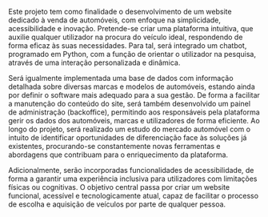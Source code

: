 Este projeto tem como finalidade o desenvolvimento de um website dedicado à venda de automóveis, com enfoque na simplicidade, acessibilidade e inovação. Pretende-se criar uma plataforma intuitiva, que auxilie qualquer utilizador na procura do veículo ideal, respondendo de forma eficaz às suas necessidades. Para tal, será integrado um chatbot, programado em Python, com a função de orientar o utilizador na pesquisa, através de uma interação personalizada e dinâmica.

Será igualmente implementada uma base de dados com informação detalhada sobre diversas marcas e modelos de automóveis, estando ainda por definir o software mais adequado para a sua gestão. De forma a facilitar a manutenção do conteúdo do site, será também desenvolvido um painel de administração (backoffice), permitindo aos responsáveis pela plataforma gerir os dados dos automóveis, marcas e utilizadores de forma eficiente. Ao longo do projeto, será realizado um estudo do mercado automóvel com o intuito de identificar oportunidades de diferenciação face às soluções já existentes, procurando-se constantemente novas ferramentas e abordagens que contribuam para o enriquecimento da plataforma.

Adicionalmente, serão incorporadas funcionalidades de acessibilidade, de forma a garantir uma experiência inclusiva para utilizadores com limitações físicas ou cognitivas. O objetivo central passa por criar um website funcional, acessível e tecnologicamente atual, capaz de facilitar o processo de escolha e aquisição de veículos por parte de qualquer pessoa.
